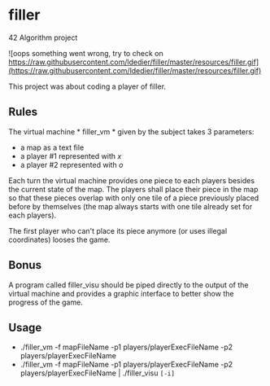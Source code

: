 # filler
42 Algorithm project

![oops something went wrong, try to check on https://raw.githubusercontent.com/ldedier/filler/master/resources/filler.gif](https://raw.githubusercontent.com/ldedier/filler/master/resources/filler.gif)

This project was about coding a player of filler.

## Rules

The virtual machine * filler_vm * given by the subject takes 3 parameters:

* a map as a text file
* a player #1 represented with *x*
* a player #2 represented with *o*

Each turn the virtual machine provides one piece to each players besides the current state of the map.
The players shall place their piece in the map so that these pieces overlap with only one tile of a piece previously placed before by themselves (the map always starts with one tile already set for each players).

The first player who can't place its piece anymore (or uses illegal coordinates) looses the game.

## Bonus

A program called filler_visu should be piped directly to the output of the virtual machine and provides a graphic interface to better show the progress of the game.

## Usage

* ./filler_vm -f mapFileName -p1 players/playerExecFileName -p2 players/playerExecFileName
* ./filler_vm -f mapFileName -p1 players/playerExecFileName -p2 players/playerExecFileName | ./filler_visu `[-i]`

